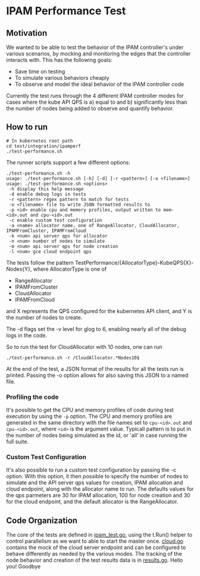 IPAM Performance Test
=====

Motivation
-----
We wanted to be able to test the behavior of the IPAM controller's under various scenarios,
by mocking and monitoring the edges that the controller interacts with. This has the following goals:

- Save time on testing
- To simulate various behaviors cheaply
- To observe and model the ideal behavior of the IPAM controller code

Currently the test runs through the 4 different IPAM controller modes for cases where the kube API QPS is a)
equal to and b) significantly less than the number of nodes being added to observe and quantify behavior.

How to run
-------

```shell
# In kubernetes root path
cd test/integration/ipamperf
./test-performance.sh
```

The runner scripts support a few different options:

```shell
./test-performance.sh -h
usage: ./test-performance.sh [-h] [-d] [-r <pattern>] [-o <filename>]
usage: ./test-performance.sh <options>
 -h display this help message
 -d enable debug logs in tests
 -r <pattern> regex pattern to match for tests
 -o <filename> file to write JSON formatted results to
 -p <id> enable cpu and memory profiles, output written to mem-<id>.out and cpu-<id>.out
 -c enable custom test configuration
 -a <name> allocator name, one of RangeAllocator, CloudAllocator, IPAMFromCluster, IPAMFromCloud
 -k <num> api server qps for allocator
 -n <num> number of nodes to simulate
 -m <num> api server qps for node creation
 -l <num> gce cloud endpoint qps
```

The tests follow the pattern TestPerformance/{AllocatorType}-KubeQPS{X}-Nodes{Y}, where AllocatorType
is one of

- RangeAllocator
- IPAMFromCluster
- CloudAllocator
- IPAMFromCloud

and X represents the QPS configured for the kubernetes API client, and Y is the number of nodes to create.

The -d flags set the -v level for glog to 6, enabling nearly all of the debug logs in the code.

So to run the test for CloudAllocator with 10 nodes, one can run

```shell
./test-performance.sh -r /CloudAllocator.*Nodes10$
```

At the end of the test, a JSON format of the results for all the tests run is printed. Passing the -o option
allows for also saving this JSON to a named file.

### Profiling the code
It's possible to get the CPU and memory profiles of code during test execution by using the ```-p``` option.
The CPU and memory profiles are generated in the same directory with the file names set to ```cpu-<id>.out```
and ```cpu-<id>.out```, where ```<id>``` is the argument value. Typicall pattern is to put in the number
of nodes being simulated as the id, or 'all' in case running the full suite.

### Custom Test Configuration
It's also possible to run a custom test configuration by passing the -c option. With this option, it then
possible to specify the number of nodes to simulate and the API server qps values for creation,
IPAM allocation and cloud endpoint, along with the allocator name to run. The defaults values for the
qps parmeters are 30 for IPAM allocation, 100 for node creation and 30 for the cloud endpoint, and the
default allocator is the RangeAllocator.

Code Organization
-----
The core of the tests are defined in [ipam_test.go](ipam_test.go), using the t.Run() helper to control parallelism
as we want to able to start the master once. [cloud.go](cloud.go) contains the mock of the cloud server endpoint
and can be configured to behave differently as needed by the various modes. The tracking of the node behavior and
creation of the test results data is in [results.go](results.go).
Hello you!
Goodbye
